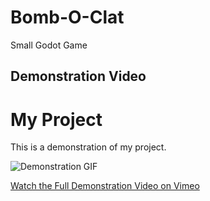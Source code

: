 # Bomb-O-Clat
Small Godot Game

## Demonstration Video
# My Project

This is a demonstration of my project.

![Demonstration GIF]([(https://github.com/wtfHasi/Bomb-O-Clat/blob/main/bomboclat/assets/Pirate%20Bomb/Demo.gif))

[Watch the Full Demonstration Video on Vimeo]([https://vimeo.com/YOUR_VIDEO_ID](https://player.vimeo.com/video/1057588667?h=9302b0a8d9&amp;badge=0&amp;autopause=0&amp;player_id=0&amp;app_id=58479))
